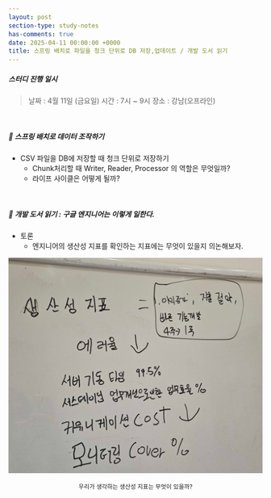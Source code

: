 ```yaml
---
layout: post
section-type: study-notes
has-comments: true
date: 2025-04-11 00:00:00 +0000
title: 스프링 배치로 파일을 청크 단위로 DB 저장,업데이트 / 개발 도서 읽기
---
```


<h5> 스터디 진행 일시</h5>
<blockquote>날짜 : 4월 11일 (금요일)    
시간 : 7시 ~ 9시    
장소 : 강남(오프라인)
</blockquote>

<br>

<h5>📖 스프링 배치로 데이터 조작하기 </h5>

- CSV 파일을 DB에 저장할 때 청크 단위로 저장하기
  - Chunk처리할 때 Writer, Reader, Processor 의 역할은 무엇일까?
  - 라이프 사이클은 어떻게 될까?

<br>
  
<h5>📖 개발 도서 읽기 : 구글 엔지니어는 이렇게 일한다. </h5>

- 토론
  - 엔지니어의 생산성 지표를 확인하는 지표에는 무엇이 있을지 의논해보자.

![생산성_지표](/img/post_img/생산성%20지표.jpg) <small><center> 우리가 생각하는
생산성 지표는 무엇이 있을까? </center></small>
